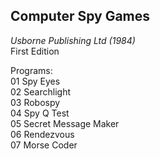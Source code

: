 ## Computer Spy Games   
*Usborne Publishing Ltd (1984)*  
First Edition  

Programs:  
01 Spy Eyes  
02 Searchlight  
03 Robospy  
04 Spy Q Test  
05 Secret Message Maker  
06 Rendezvous  
07 Morse Coder
